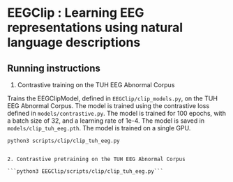 # EEGClip : Learning EEG representations using natural language descriptions


## Running instructions


1. Contrastive training on the TUH EEG Abnormal Corpus

Trains the EEGClipModel, defined in ```EEGClip/clip_models.py```, on the TUH EEG Abnormal Corpus. The model is trained using the contrastive loss defined in ```models/contrastive.py```. The model is trained for 100 epochs, with a batch size of 32, and a learning rate of 1e-4. The model is saved in ```models/clip_tuh_eeg.pth```. The model is trained on a single GPU.

```python3 scripts/clip/clip_tuh_eeg.py```

```

2. Contrastive pretraining on the TUH EEG Abnormal Corpus

```python3 EEGClip/scripts/clip/clip_tuh_eeg.py```

```